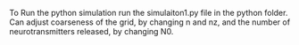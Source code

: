To Run the python simulation run the simulaiton1.py file in the python folder. Can adjust coarseness of the grid, by changing n and nz, and the number of neurotransmitters released, by changing N0.
